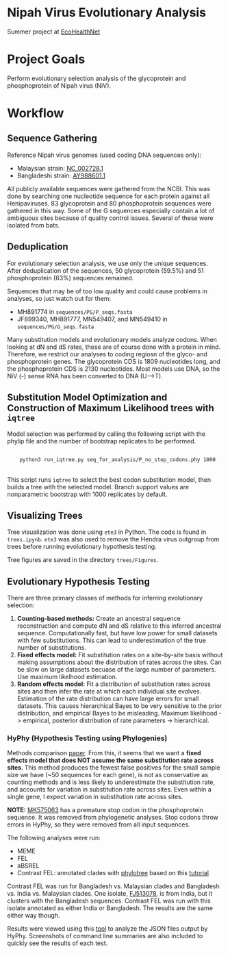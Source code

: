 # Nipah Virus Evolutionary Analysis

Summer project at <a href="https://www.ecohealthalliance.org/program/ecohealthnet" target="_blank">EcoHealthNet</a>

# Project Goals

Perform evolutionary selection analysis of the glycoprotein and phosphoprotein of Nipah virus (NiV). 

# Workflow

## Sequence Gathering

Reference Nipah virus genomes (used coding DNA sequences only):

<ul>
  <li>Malaysian strain: <a href="https://www.ncbi.nlm.nih.gov/nuccore/NC_002728.1" target="_blank">NC_002728.1</a></li>
  <li>Bangladeshi strain: <a href="https://www.ncbi.nlm.nih.gov/nuccore/AY988601.1" target="_blank">AY988601.1</a></li>
</ul>

All publicly available sequences were gathered from the NCBI. This was done by searching one nucleotide sequence for each protein against all Henipaviruses. 83 glycoprotein and 80 phosphoprotein sequences were gathered in this way. Some of the G sequences especially contain a lot of ambiguous sites because of quality control issues. Several of these were isolated from bats.

<!-- After removing extremely low-quality sequences (too many ambiguous nucleotides due to quality control issues, prevents alignment to the reference sequences), there were 79 glycoprotein and 79 phosphoprotein sequences (76/79 are from the same isolates).
 -->
 
## Deduplication

For evolutionary selection analysis, we use only the unique sequences. After deduplication of the sequences, 50 glycoprotein (59.5%) and 51 phosphoprotein (63%) sequences remained. 

Sequences that may be of too low quality and could cause problems in analyses, so just watch out for them:

<ul>
  <li>MH891774 in <code>sequences/PG/P_seqs.fasta</code></li>
  <li>JF899340, MH891777, MN549407, and MN549410 in <code>sequences/PG/G_seqs.fasta</code></li>
</ul>

Many substitution models and evolutionary models analyze codons. When looking at dN and dS rates, these are of course done with a protein in mind. Therefore, we restrict our analyses to coding regiosn of the glyco- and phosphoprotein genes. The glycoprotein CDS is 1809 nucleotides long, and the phosphoprotein CDS is 2130 nucleotides. Most models use DNA, so the NiV (-) sense RNA has been converted to DNA (U-->T). 

## Substitution Model Optimization and Construction of Maximum Likelihood trees with `iqtree`

Model selection was performed by calling the following script with the phylip file and the number of bootstrap replicates to be performed.

<code>
    python3 run_iqtree.py seq_for_analysis/P_no_stop_codons.phy 1000
</code>

<br>This script runs `iqtree` to select the best codon substitution model, then builds a tree with the selected model. Branch support values are nonparametric bootstrap with 1000 replicates by default.

## Visualizing Trees

Tree visualization was done using `ete3` in Python. The code is found in `trees.ipynb`. `ete3` was also used to remove the Hendra virus outgroup from trees before running evolutionary hypothesis testing.

Tree figures are saved in the directory `trees/Figures`.
    
## Evolutionary Hypothesis Testing

There are three primary classes of methods for inferring evolutionary selection:

1. <b>Counting-based methods:</b> Create an ancestral sequence reconstruction and compute dN and dS relative to this inferred ancestral sequence. Computationally fast, but have low power for small datasets with few substitutions. This can lead to underestimation of the true number of substitutions.
2. <b>Fixed effects model:</b> Fit substitution rates on a site-by-site basis without making assumptions about the distribution of rates across the sites. Can be slow on large datasets becuase of the large number of parameters. Use maximum likelhood estimation.
3. <b>Random effects model:</b> Fit a distribution of substitution rates across sites and then infer the rate at which each individual site evolves. Estimation of the rate distribution can have large errors for small datasets. This causes hierarchical Bayes to be very sensitive to the prior distribution, and empirical Bayes to be misleading. Maximum likelihood -> empirical, posterior distribution of rate parameters -> hierarchical. 

### HyPhy (Hypothesis Testing using Phylogenies)

Methods comparison <a href="https://academic.oup.com/mbe/article/22/5/1208/1066893" target="_blank">paper</a>. From this, it seems that we want a <b>fixed effects model that does NOT assume the same substitution rate across sites. </b> This method produces the fewest false positives for the small sample size we have (~50 sequences for each gene), is not as conservative as counting methods and is less likely to underestimate the substitution rate, and accounts for variation in substitution rate across sites. Even within a single gene, I expect variation in substitution rate across sites. 

<b>NOTE:</b> <a href="https://www.ncbi.nlm.nih.gov/nuccore/MK575063" target="_blank">MK575063</a> has a premature stop codon in the phosphoprotein sequence. It was removed from phylogenetic analyses. Stop codons throw errors in HyPhy, so they were removed from all input sequences.

The following analyses were run:

<ul>
    <li>MEME</li>
    <li>FEL</li>
    <li>aBSREL</li>
    <li>Contrast FEL: annotated clades with <a href="http://veg.github.io/phylotree.js/#" target="_blank">phylotree</a> based on this <a href="http://hyphy.org/tutorials/phylotree/" target="_blank">tutorial</a></li>
</ul>

Contrast FEL was run for Bangladesh vs. Malaysian clades and Bangladesh vs. India vs. Malaysian clades. One isolate, <a href="https://www.ncbi.nlm.nih.gov/nuccore/FJ513078" target="blank">FJ513078</a>, is from India, but it clusters with the Bangladesh sequences. Contrast FEL was run with this isolate annotated as either India or Bangladesh. The results are the same either way though.

Results were viewed using this <a href="http://vision.hyphy.org" target="_blank">tool</a> to analyze the JSON files output by HyPhy. Screenshots of command line summaries are also included to quickly see the results of each test.
